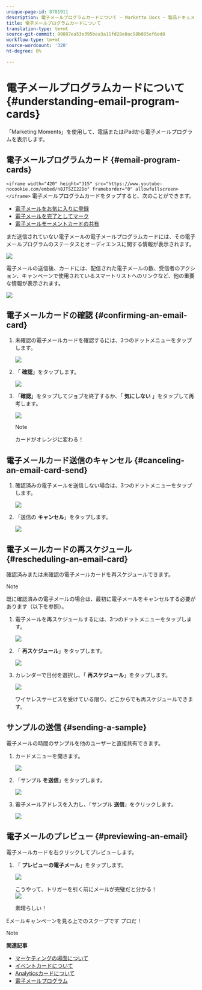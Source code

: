 ```yaml
---
unique-page-id: 8781911
description: 電子メールプログラムカードについて — Marketto Docs — 製品ドキュメント
title: 電子メールプログラムカードについて
translation-type: tm+mt
source-git-commit: 00887ea53e395bea3a11fd28e0ac98b085ef6ed8
workflow-type: tm+mt
source-wordcount: '320'
ht-degree: 0%

---
```



# 電子メールプログラムカードについて {#understanding-email-program-cards}

「Marketing Moments」を使用して、電話またはiPadから電子メールプログラムを表示します。

## 電子メールプログラムカード {#email-program-cards}

`<iframe width="420" height="315" src="https://www.youtube-nocookie.com/embed/n8JTSZI22Do" frameborder="0" allowfullscreen></iframe>` 電子メールプログラムカードをタップすると、次のことができます。

* [電子メールをお気に入りに登録](../../../../../product-docs/core-marketo-concepts/mobile-apps/marketo-moments/working-with-moments/creating-a-favorite.md)
* [電子メールを完了としてマーク](../../../../../product-docs/core-marketo-concepts/mobile-apps/marketo-moments/working-with-moments/marking-it-done.md)
* [電子メールモーメントカードの共有](../../../../../product-docs/core-marketo-concepts/mobile-apps/marketo-moments/working-with-moments/sharing-a-moment.md)

まだ送信されていない電子メールの電子メールプログラムカードには、その電子メールプログラムのステータスとオーディエンスに関する情報が表示されます。

![](assets/image2015-7-2-9-3a33-3a47.png)

電子メールの送信後、カードには、配信された電子メールの数、受信者のアクション、キャンペーンで使用されているスマートリストへのリンクなど、他の重要な情報が表示されます。

![](assets/image2015-9-25-10-3a5-3a29.png)

## 電子メールカードの確認 {#confirming-an-email-card}

1. 未確認の電子メールカードを確認するには、3つのドットメニューをタップします。

   ![](assets/image2015-7-16-17-3a6-3a16.png)

1. 「 **確認**」をタップします。

   ![](assets/image2015-7-16-17-3a8-3a34.png)

1. 「**確認**」をタップしてジョブを終了するか、「 **気にしない** 」をタップして再考します。

   ![](assets/image2015-7-16-17-3a12-3a18.png)

   >[!NOTE]
   >
   >カードがオレンジに変わる！

## 電子メールカード送信のキャンセル {#canceling-an-email-card-send}

1. 確認済みの電子メールを送信しない場合は、3つのドットメニューをタップします。

   ![](assets/image2015-7-17-9-3a50-3a49.png)

1. 「送信の **キャンセル**」をタップします。

   ![](assets/image2015-7-17-9-3a52-3a54.png)

## 電子メールカードの再スケジュール {#rescheduling-an-email-card}

確認済みまたは未確認の電子メールカードを再スケジュールできます。

>[!NOTE]
>
>既に確認済みの電子メールの場合は、最初に電子メールをキャンセルする必要があります（以下を参照）。

1. 電子メールを再スケジュールするには、3つのドットメニューをタップします。

   ![](assets/image2015-7-17-9-3a58-3a44.png)

1. 「 **再スケジュール**」をタップします。

   ![](assets/image2015-7-17-10-3a0-3a32.png)

1. カレンダーで日付を選択し、「 **再スケジュール**」をタップします。

   ![](assets/image2015-7-17-10-3a5-3a55.png)

   ワイヤレスサービスを受けている限り、どこからでも再スケジュールできます。

## サンプルの送信 {#sending-a-sample}

電子メールの時間のサンプルを他のユーザーと直接共有できます。

1. カードメニューを開きます。

   ![](assets/image2015-7-14-16-3a44-3a7.png)

1. 「サンプル **を送信**」をタップします。

   ![](assets/image2015-7-14-16-3a40-3a54.png)

1. 電子メールアドレスを入力し、「サンプル **送信**」をクリックします。

   ![](assets/image2015-7-14-17-3a2-3a32.png)

## 電子メールのプレビュー {#previewing-an-email}

電子メールカードを右クリックしてプレビューします。

1. 「 **プレビューの電子メール**」をタップします。

   ![](assets/image2015-7-14-16-3a42-3a21.png)

   こうやって、トリガーを引く前にメールが完璧だと分かる！\
   ![](assets/image2015-6-30-11-3a15-3a22.png)

   素晴らしい！

Eメールキャンペーンを見る上でのスクープです プロだ！

>[!NOTE]
>
>**関連記事**
>
>* [マーケティングの場面について](understanding-marketo-moments.md)
>* [イベントカードについて](understanding-event-cards.md)
>* [Analyticsカードについて](understanding-analytics-cards.md)
>* [電子メールプログラム](http://docs.marketo.com/display/docs/email+programs)

>



